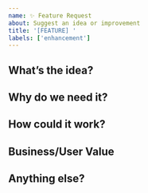 ```yaml
---
name: ✨ Feature Request
about: Suggest an idea or improvement
title: '[FEATURE] '
labels: ['enhancement']
---
```


## What’s the idea?
<!-- Briefly describe the feature or improvement -->

## Why do we need it?
<!-- What problem does it solve or opportunity does it unlock? -->

## How could it work?
<!-- Suggest a possible solution or approach -->

## Business/User Value
<!-- What’s the benefit to users or the business? -->

## Anything else?
<!-- Links, mockups, dependencies, or related issues -->
